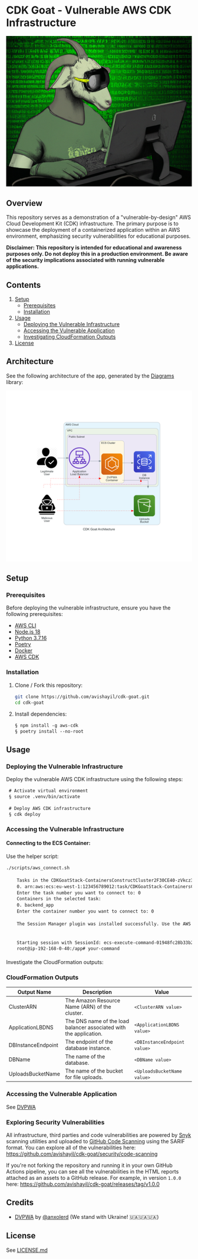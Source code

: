 # CDK Goat - Vulnerable AWS CDK Infrastructure

<img src="./images/cdk_goat.png" title="CDK Goat" width="780">

## Overview

This repository serves as a demonstration of a "vulnerable-by-design" AWS Cloud Development Kit (CDK) infrastructure. The primary purpose is to showcase the deployment of a containerized application within an AWS environment, emphasizing security vulnerabilities for educational purposes.

**Disclaimer: This repository is intended for educational and awareness purposes only. Do not deploy this in a production environment. Be aware of the security implications associated with running vulnerable applications.**

## Contents

1. [Setup](#setup)
   - [Prerequisites](#prerequisites)
   - [Installation](#installation)
2. [Usage](#usage)
   - [Deploying the Vulnerable Infrastructure](#deploying-the-vulnerable-infrastructure)
   - [Accessing the Vulnerable Application](#accessing-the-vulnerable-application)
   - [Investigating CloudFormation Outputs](#investigating-cloudformation-outputs)
3. [License](#license)

## Architecture

See the following architecture of the app, generated by the [Diagrams](https://diagrams.mingrammer.com/) library:

![CDK Goat](images/cdk_goat_architecture.png)

## Setup

### Prerequisites

Before deploying the vulnerable infrastructure, ensure you have the following prerequisites:

- [AWS CLI](https://aws.amazon.com/cli/)
- [Node.js 18](https://nodejs.org/en/blog/release/v18.19.0)
- [Python 3.7.16](https://www.python.org/downloads/release/python-3716/)
- [Poetry ](https://python-poetry.org/)
- [Docker](https://www.docker.com/)
- [AWS CDK](https://aws.amazon.com/cdk/)

### Installation

1. Clone / Fork this repository:

   ```bash
   git clone https://github.com/avishayil/cdk-goat.git
   cd cdk-goat
   ```

2. Install dependencies:

   ```
   § npm install -g aws-cdk
   § poetry install --no-root
   ```

## Usage

### Deploying the Vulnerable Infrastructure

Deploy the vulnerable AWS CDK infrastructure using the following steps:

   ```
    # Activate virtual environment
    § source .venv/bin/activate

    # Deploy AWS CDK infrastructure
    § cdk deploy
   ```

### Accessing the Vulnerable Infrastructure

#### Connecting to the ECS Container:

Use the helper script:
```bash
./scripts/aws_connect.sh

    Tasks in the CDKGoatStack-ContainersConstructCluster2F30CE40-zVkcz3MqwUTK cluster:
    0. arn:aws:ecs:eu-west-1:123456789012:task/CDKGoatStack-ContainersConstructCluster2F30CE40-zVkcz3MqwUTK/6fb6ab52095c4dd08a3031a899f04d23
    Enter the task number you want to connect to: 0
    Containers in the selected task:
    0. backend_app
    Enter the container number you want to connect to: 0

    The Session Manager plugin was installed successfully. Use the AWS CLI to start a session.


    Starting session with SessionId: ecs-execute-command-01948fc28b33b2fd5
    root@ip-192-168-0-40:/app# your-command
```

####

Investigate the CloudFormation outputs:

### CloudFormation Outputs

| Output Name          | Description                                                | Value                       |
|----------------------|------------------------------------------------------------|-----------------------------|
| ClusterARN           | The Amazon Resource Name (ARN) of the cluster.             | `<ClusterARN value>`        |
| ApplicationLBDNS     | The DNS name of the load balancer associated with the application. | `<ApplicationLBDNS value>` |
| DBInstanceEndpoint   | The endpoint of the database instance.                     | `<DBInstanceEndpoint value>`|
| DBName               | The name of the database.                                   | `<DBName value>`            |
| UploadsBucketName    | The name of the bucket for file uploads.                    | `<UploadsBucketName value>` |

### Accessing the Vulnerable Application

See [DVPWA](cdk/containers/dvpwa/README.rst)

### Exploring Security Vulnerabilities

All infrastructure, third parties and code vulnerabilities are powered by [Snyk](https://snyk.io) scanning utilities and uploaded to [GitHub Code Scanning](https://docs.github.com/en/code-security/code-scanning/introduction-to-code-scanning/about-code-scanning) using the SARIF format. You can explore all of the vulnerabilities here: https://github.com/avishayil/cdk-goat/security/code-scanning

If you're not forking the repository and running it in your own GitHub Actions pipeline, you can see all the vulnerabilities in the HTML reports attached as an assets to a GitHub release. For example, in version `1.0.0` here: https://github.com/avishayil/cdk-goat/releases/tag/v1.0.0

## Credits

- [DVPWA](https://github.com/anxolerd/dvpwa) by [@anxolerd](https://github.com/anxolerd) (We stand with Ukraine! 🇺🇦🇺🇦🇺🇦)

## License

See [LICENSE.md](LICENSE.md)
